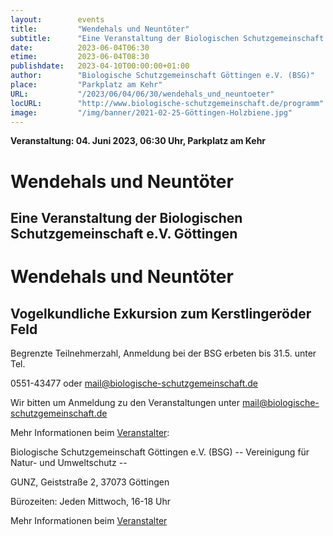 ```yaml
---
layout:        events
title:         "Wendehals und Neuntöter"
subtitle:      "Eine Veranstaltung der Biologischen Schutzgemeinschaft e.V. Göttingen"
date:          2023-06-04T06:30
etime:         2023-06-04T08:30
publishdate:   2023-04-10T00:00:00+01:00
author:        "Biologische Schutzgemeinschaft Göttingen e.V. (BSG)"
place:         "Parkplatz am Kehr"
URL:           "/2023/06/04/06/30/wendehals_und_neuntoeter"
locURL:        "http://www.biologische-schutzgemeinschaft.de/programm"
image:         "/img/banner/2021-02-25-Göttingen-Holzbiene.jpg"
---
```


**Veranstaltung: 04. Juni 2023, 06:30 Uhr, Parkplatz am Kehr**

Wendehals und Neuntöter
===========

Eine Veranstaltung der Biologischen Schutzgemeinschaft e.V. Göttingen
-----------
Wendehals und Neuntöter
=============

Vogelkundliche Exkursion zum Kerstlingeröder Feld
-------------

Begrenzte Teilnehmerzahl, Anmeldung bei der BSG erbeten bis 31.5. unter Tel.

0551-43477 oder mail@biologische-schutzgemeinschaft.de


Wir bitten um Anmeldung zu den Veranstaltungen unter mail@biologische-schutzgemeinschaft.de

Mehr Informationen beim [Veranstalter](http://www.biologische-schutzgemeinschaft.de/programm.html):

Biologische Schutzgemeinschaft Göttingen e.V. (BSG)
-- Vereinigung für Natur- und Umweltschutz --

GUNZ, Geiststraße 2, 37073 Göttingen

Bürozeiten: Jeden Mittwoch, 16-18 Uhr

Mehr Informationen beim [Veranstalter](http://www.biologische-schutzgemeinschaft.de/programm)
